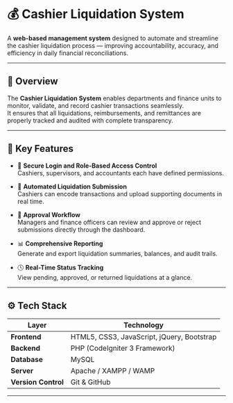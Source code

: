 # 💰 Cashier Liquidation System

A **web-based management system** designed to automate and streamline the cashier liquidation process — improving accountability, accuracy, and efficiency in daily financial reconciliations.

---

## 🚀 Overview

The **Cashier Liquidation System** enables departments and finance units to monitor, validate, and record cashier transactions seamlessly.  
It ensures that all liquidations, reimbursements, and remittances are properly tracked and audited with complete transparency.

---

## 🧩 Key Features

- 🔐 **Secure Login and Role-Based Access Control**  
  Cashiers, supervisors, and accountants each have defined permissions.

- 🧾 **Automated Liquidation Submission**  
  Cashiers can encode transactions and upload supporting documents in real time.

- 💼 **Approval Workflow**  
  Managers and finance officers can review and approve or reject submissions directly through the dashboard.

- 📊 **Comprehensive Reporting**  
  Generate and export liquidation summaries, balances, and audit trails.

- 🕓 **Real-Time Status Tracking**  
  View pending, approved, or returned liquidations at a glance.

---

## ⚙️ Tech Stack

| Layer | Technology |
|-------|-------------|
| **Frontend** | HTML5, CSS3, JavaScript, jQuery, Bootstrap |
| **Backend** | PHP (CodeIgniter 3 Framework) |
| **Database** | MySQL |
| **Server** | Apache / XAMPP / WAMP |
| **Version Control** | Git & GitHub |

---

